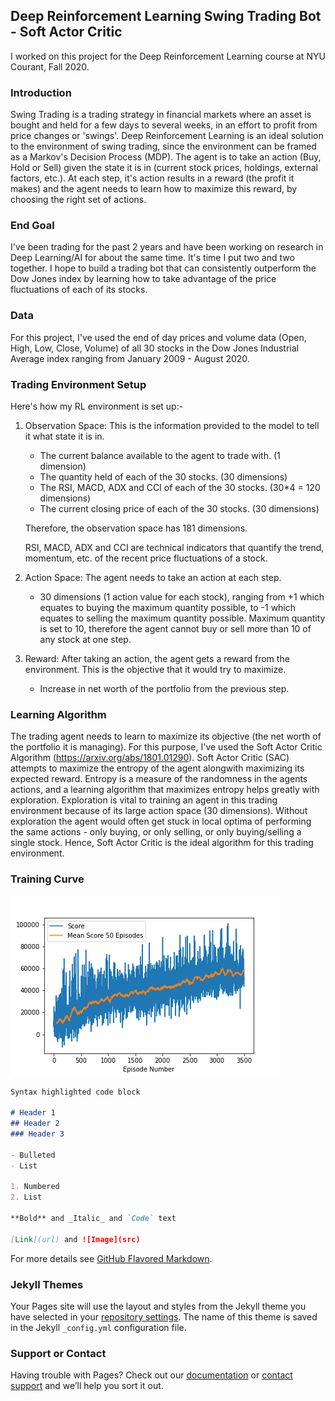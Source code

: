 ## Deep Reinforcement Learning Swing Trading Bot - Soft Actor Critic

I worked on this project for the Deep Reinforcement Learning course at NYU Courant, Fall 2020.

### Introduction

Swing Trading is a trading strategy in financial markets where an asset is bought and held for a few days to several weeks, in an effort to profit from price changes or 'swings'.
Deep Reinforcement Learning is an ideal solution to the environment of swing trading, since the environment can be framed as a Markov's Decision Process (MDP).
The agent is to take an action (Buy, Hold or Sell) given the state it is in (current stock prices, holdings, external factors, etc.). At each step, it's action results in a reward (the profit it makes) and the agent needs to learn how to maximize this reward, by choosing the right set of actions. 

### End Goal

I've been trading for the past 2 years and have been working on research in Deep Learning/AI for about the same time. It's time I put two and two together. I hope to build a trading bot that can consistently outperform the Dow Jones index by learning how to take advantage of the price fluctuations of each of its stocks.

### Data

For this project, I've used the end of day prices and volume data (Open, High, Low, Close, Volume) of all 30 stocks in the Dow Jones Industrial Average index ranging from January 2009 - August 2020.

### Trading Environment Setup

Here's how my RL environment is set up:-

1. Observation Space: This is the information provided to the model to tell it what state it is in.
   - The current balance available to the agent to trade with. (1 dimension)
   - The quantity held of each of the 30 stocks. (30 dimensions)
   - The RSI, MACD, ADX and CCI of each of the 30 stocks. (30*4 = 120 dimensions)
   - The current closing price of each of the 30 stocks. (30 dimensions)
   
   Therefore, the observation space has 181 dimensions. 
   
   RSI, MACD, ADX and CCI are technical indicators that quantify the trend, momentum, etc. of the recent price fluctuations of a stock.
 
 2. Action Space: The agent needs to take an action at each step.
    - 30 dimensions (1 action value for each stock), ranging from +1 which equates to buying the maximum quantity possible, to -1 which equates to selling the             maximum quantity possible. Maximum quantity is set to 10, therefore the agent cannot buy or sell more than 10 of any stock at one step.
 
 3. Reward: After taking an action, the agent gets a reward from the environment. This is the objective that it would try to maximize.
    - Increase in net worth of the portfolio from the previous step.
    
### Learning Algorithm

The trading agent needs to learn to maximize its objective (the net worth of the portfolio it is managing). For this purpose, I've used the Soft Actor Critic Algorithm (https://arxiv.org/abs/1801.01290). Soft Actor Critic (SAC) attempts to maximize the entropy of the agent alongwith maximizing its expected reward. Entropy is a measure of the randomness in the agents actions, and a learning algorithm that maximizes entropy helps greatly with exploration. Exploration is vital to training an agent in this trading environment because of its large action space (30 dimensions). Without exploration the agent would often get stuck in local optima of performing the same actions - only buying, or only selling, or only buying/selling a single stock. Hence, Soft Actor Critic is the ideal algorithm for this trading environment. 




### Training Curve
![Training Curve](https://github.com/sanatbatra/TradingDeepRL/blob/main/SoftActorCritic/plots/TrainScoreVsEpisodeSAC.png)


```markdown
Syntax highlighted code block

# Header 1
## Header 2
### Header 3

- Bulleted
- List

1. Numbered
2. List

**Bold** and _Italic_ and `Code` text

[Link](url) and ![Image](src)
```

For more details see [GitHub Flavored Markdown](https://guides.github.com/features/mastering-markdown/).

### Jekyll Themes

Your Pages site will use the layout and styles from the Jekyll theme you have selected in your [repository settings](https://github.com/sanatbatra/TradingDeepRL/settings). The name of this theme is saved in the Jekyll `_config.yml` configuration file.

### Support or Contact

Having trouble with Pages? Check out our [documentation](https://docs.github.com/categories/github-pages-basics/) or [contact support](https://github.com/contact) and we’ll help you sort it out.
